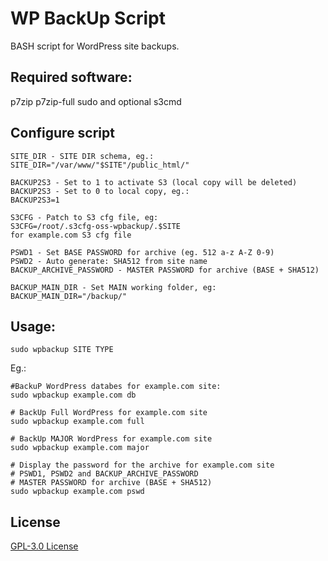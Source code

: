 # WP BackUp Script

BASH script for WordPress site backups. 

## Required software:
p7zip p7zip-full sudo and optional s3cmd

## Configure script

```
SITE_DIR - SITE DIR schema, eg.:
SITE_DIR="/var/www/"$SITE"/public_html/"

BACKUP2S3 - Set to 1 to activate S3 (local copy will be deleted)
BACKUP2S3 - Set to 0 to local copy, eg.:
BACKUP2S3=1

S3CFG - Patch to S3 cfg file, eg:
S3CFG=/root/.s3cfg-oss-wpbackup/.$SITE
for example.com S3 cfg file

PSWD1 - Set BASE PASSWORD for archive (eg. 512 a-z A-Z 0-9)
PSWD2 - Auto generate: SHA512 from site name
BACKUP_ARCHIVE_PASSWORD - MASTER PASSWORD for archive (BASE + SHA512)

BACKUP_MAIN_DIR - Set MAIN working folder, eg:
BACKUP_MAIN_DIR="/backup/"

```

## Usage:

```
sudo wpbackup SITE TYPE
```
Eg.:

```
#BackuP WordPress databes for example.com site:
sudo wpbackup example.com db 

# BackUp Full WordPress for example.com site
sudo wpbackup example.com full

# BackUp MAJOR WordPress for example.com site
sudo wpbackup example.com major

# Display the password for the archive for example.com site
# PSWD1, PSWD2 and BACKUP_ARCHIVE_PASSWORD
# MASTER PASSWORD for archive (BASE + SHA512)
sudo wpbackup example.com pswd

```


## License
[GPL-3.0 License](https://github.com/PRyC/WPBackUp/blob/main/LICENSE)